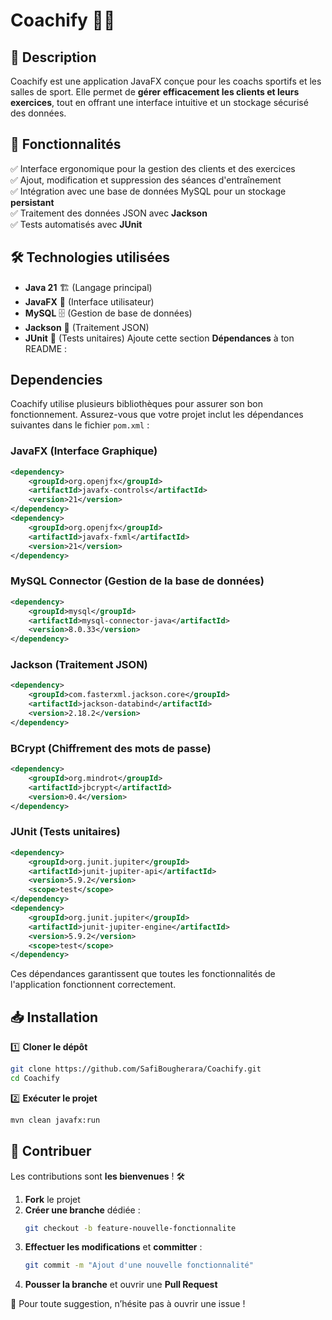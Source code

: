 # **Coachify** 🏋️‍♂️

## 📌 **Description**
Coachify est une application JavaFX conçue pour les coachs sportifs et les salles de sport. Elle permet de **gérer efficacement les clients et leurs exercices**, tout en offrant une interface intuitive et un stockage sécurisé des données.

## 🚀 **Fonctionnalités**
✅ Interface ergonomique pour la gestion des clients et des exercices  
✅ Ajout, modification et suppression des séances d'entraînement  
✅ Intégration avec une base de données MySQL pour un stockage **persistant**  
✅ Traitement des données JSON avec **Jackson**  
✅ Tests automatisés avec **JUnit**

## 🛠 **Technologies utilisées**
- **Java 21** 🏗 (Langage principal)
- **JavaFX** 🎨 (Interface utilisateur)
- **MySQL** 🗄 (Gestion de base de données)
- **Jackson** 📜 (Traitement JSON)
- **JUnit** 🧪 (Tests unitaires)
  Ajoute cette section **Dépendances** à ton README :

## Dependencies

Coachify utilise plusieurs bibliothèques pour assurer son bon fonctionnement. Assurez-vous que votre projet inclut les dépendances suivantes dans le fichier `pom.xml` :

### JavaFX (Interface Graphique)
```xml
<dependency>
    <groupId>org.openjfx</groupId>
    <artifactId>javafx-controls</artifactId>
    <version>21</version>
</dependency>
<dependency>
    <groupId>org.openjfx</groupId>
    <artifactId>javafx-fxml</artifactId>
    <version>21</version>
</dependency>
```

### MySQL Connector (Gestion de la base de données)
```xml
<dependency>
    <groupId>mysql</groupId>
    <artifactId>mysql-connector-java</artifactId>
    <version>8.0.33</version>
</dependency>
```

### Jackson (Traitement JSON)
```xml
<dependency>
    <groupId>com.fasterxml.jackson.core</groupId>
    <artifactId>jackson-databind</artifactId>
    <version>2.18.2</version>
</dependency>
```

### BCrypt (Chiffrement des mots de passe)
```xml
<dependency>
    <groupId>org.mindrot</groupId>
    <artifactId>jbcrypt</artifactId>
    <version>0.4</version>
</dependency>
```

### JUnit (Tests unitaires)
```xml
<dependency>
    <groupId>org.junit.jupiter</groupId>
    <artifactId>junit-jupiter-api</artifactId>
    <version>5.9.2</version>
    <scope>test</scope>
</dependency>
<dependency>
    <groupId>org.junit.jupiter</groupId>
    <artifactId>junit-jupiter-engine</artifactId>
    <version>5.9.2</version>
    <scope>test</scope>
</dependency>
```

Ces dépendances garantissent que toutes les fonctionnalités de l'application fonctionnent correctement.
## 📥 **Installation**
1️⃣ **Cloner le dépôt**
```bash
git clone https://github.com/SafiBougherara/Coachify.git
cd Coachify
```
2️⃣ **Exécuter le projet**
```bash
mvn clean javafx:run
```

## 👥 **Contribuer**
Les contributions sont **les bienvenues** ! 🛠
1. **Fork** le projet
2. **Créer une branche** dédiée :
   ```bash
   git checkout -b feature-nouvelle-fonctionnalite
   ```  
3. **Effectuer les modifications** et **committer** :
   ```bash
   git commit -m "Ajout d'une nouvelle fonctionnalité"
   ```  
4. **Pousser la branche** et ouvrir une **Pull Request**

📩 Pour toute suggestion, n’hésite pas à ouvrir une issue !

